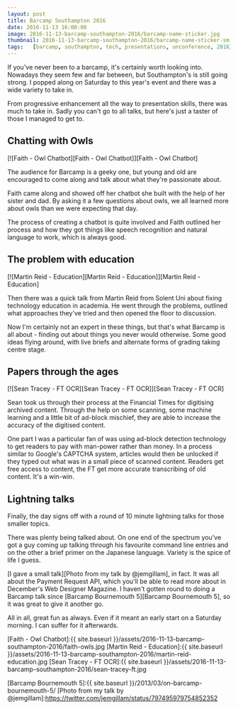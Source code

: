 ```yaml
---
layout: post
title: Barcamp Southampton 2016
date: 2016-11-13 16:00:00
image: 2016-11-13-barcamp-southampton-2016/barcamp-name-sticker.jpg
thumbnail: 2016-11-13-barcamp-southampton-2016/barcamp-name-sticker-sm.jpg
tags:	[barcamp, southampton, tech, presentations, unconference, 2016]
---
```


If you've never been to a barcamp, it's certainly worth looking into. Nowadays they seem few and far between, but Southampton's is still going strong. I popped along on Saturday to this year's event and there was a wide variety to take in.

From progressive enhancement all the way to presentation skills, there was much to take in. Sadly you can't go to all talks, but here's just a taster of those I managed to get to.

## Chatting with Owls

[![Faith - Owl Chatbot][Faith - Owl Chatbot]][Faith - Owl Chatbot]

The audience for Barcamp is a geeky one, but young and old are encouraged to come along and talk about what they're passionate about.

Faith came along and showed off her chatbot she built with the help of her sister and dad. By asking it a few questions about owls, we all learned more about owls than we were expecting that day. 

The process of creating a chatbot is quite involved and Faith outlined her process and how they got things like speech recognition and natural language to work, which is always good.

## The problem with education

[![Martin Reid - Education][Martin Reid - Education]][Martin Reid - Education]

Then there was a quick talk from Martin Reid from Solent Uni about fixing technology education in academia. He went through the problems, outlined what approaches they've tried and then opened the floor to discussion.

Now I'm certainly not an expert in these things, but that's what Barcamp is all about - finding out about things you never would otherwise. Some good ideas flying around, with live briefs and alternate forms of grading taking centre stage.

## Papers through the ages

[![Sean Tracey - FT OCR][Sean Tracey - FT OCR]][Sean Tracey - FT OCR]

Sean took us through their process at the Financial Times for digitising archived content. Through the help on some scanning, some machine learning and a little bit of ad-block mischief, they are able to increase the accuracy of the digitised content.

One part I was a particular fan of was using ad-block detection technology to get readers to pay with man-power rather than money. In a process similar to Google's CAPTCHA system, articles would then be unlocked if they typed out what was in a small piece of scanned content. Readers get free access to content, the FT get more accurate transcribing of old content. It's a win-win.

## Lightning talks

Finally, the day signs off with a round of 10 minute lightning talks for those smaller topics.

There was plenty being talked about. On one end of the spectrum you've got a guy coming up talking through his favourite command line entries and on the other a brief primer on the Japanese language. Variety is the spice of life I guess.

[I gave a small talk][Photo from my talk by @jemgillam], in fact. It was all about the Payment Request API, which you'll be able to read more about in December's Web Designer Magazine. I haven't gotten round to doing a Barcamp talk since [Barcamp Bournemouth 5][Barcamp Bournemouth 5], so it was great to give it another go.

All in all, great fun as always. Even if it meant an early start on a Saturday morning. I can suffer for it afterwards.

[Faith - Owl Chatbot]:{{ site.baseurl }}/assets/2016-11-13-barcamp-southampton-2016/faith-owls.jpg
[Martin Reid - Education]:{{ site.baseurl }}/assets/2016-11-13-barcamp-southampton-2016/martin-reid-education.jpg
[Sean Tracey - FT OCR]:{{ site.baseurl }}/assets/2016-11-13-barcamp-southampton-2016/sean-tracey-ft.jpg

[Barcamp Bournemouth 5]:{{ site.baseurl }}/2013/03/on-barcamp-bournemouth-5/
[Photo from my talk by @jemgillam]:https://twitter.com/jemgillam/status/797495979754852352